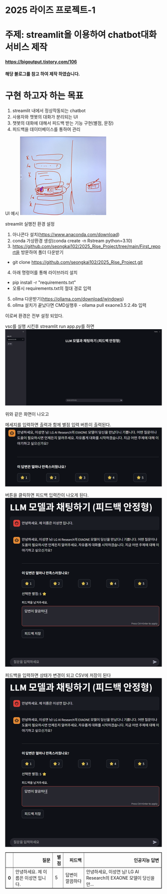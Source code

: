 # 2025 라이즈 프로젝트-1

# 주제: streamlit을 이용하여 chatbot대화 서비스 제작
#### https://bigoutput.tistory.com/106 
#### 해당 블로그를 참고 하여 제작 하였습니다.

# 구현 하고자 하는 목표

1. streamlit 내에서 정상작동되는 chatbot
2. 사용자와 챗봇의 대화가 분리되는 UI
3. 챗봇의 대화에 대해서 피드백 받는 기능 구현(별점, 문장)
4. 피드백을 데이터베이스를 통하여 관리

UI 예시
![alt text](image.png)

streamlit 실행전 환경 설정

1. 아나콘다 설치(https://www.anaconda.com/download)
2. conda 가상환경 생성(conda create -n Rstream python=3.10)
3. https://github.com/seongkai102/2025_Rise_Project/tree/main/First_report을 방문하여 폴더 다운받기
- git clone https://github.com/seongkai102/2025_Rise_Project.git
4. 아래 명령어를 통해 라이브러리 설치 
- pip install -r "requirements.txt"
- 오류시 requirements.txt의 절대 경로 입력
5. ollma 다운받기(https://ollama.com/download/windows)
6. ollma 설치가 끝났다면 CMD실행후 - ollama pull exaone3.5:2.4b 입력

이로써 환경은 전부 설정 되었다.

vsc를 실행 시킨후 streamlit run app.py를 하면
![alt text](image-1.png)

위와 같은 화면이 나오고

메세지를 입력하면 출력과 함께 별점 입력 버튼이 출력된다.
![alt text](image-2.png)

버튼을 클릭하면 피드백 입력칸이 나오게 된다.
![alt text](image-3.png)

피드백을 입력하면 상태가 변경이 되고 CSV에 저장이 된다
![alt text](image-4.png)


<table border="1" class="dataframe">
  <thead>
    <tr style="text-align: right;">
      <th></th>
      <th>질문</th>
      <th>별점</th>
      <th>피드백</th>
      <th>인공지능 답변</th>
    </tr>
  </thead>
  <tbody>
    <tr>
      <th>0</th>
      <td>안녕하세요. 제 이름은 이성연 입니다.</td>
      <td>5</td>
      <td>답변이 깔끔하다</td>
      <td>안녕하세요, 이성연 님! LG AI Research의 EXAONE 모델이 당신을 만...</td>
    </tr>
  </tbody>
</table>
</div>